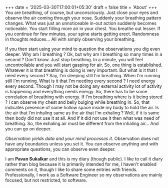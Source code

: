 +++
date = '2025-03-30T17:00:01+05:30'
draft = false
title = 'About'
+++
You are breathing, of course, but unconsciously. Just close your eyes and observe the air coming through your nose. Suddenly your breathing pattern changes. What was just an unnoticeable in-out action suddenly becomes noticeable. You start filling more air in your chest. You breathe out lesser. If you continue for few minutes, your spine starts getting erect. Randomness in thoughts reduces... All with simply observing your breathing. 

If you then start using your mind to question the observations you dig even deeper.  Why am I breathing ? Ok, but why am I breathing so many times in a second ? Don't know. Just stop breathing. In a minute, you will feel uncontrollable and you will start gasping for air. So, one thing is established. Whatever it is that breathing is doing is very important. But what is it that I need every second ? Say, I'm sleeping still I'm breathing. When I'm running still I'm running. What is it that I'm needing every second ? I need energy every second. Though I may not be doing any external activity lot of activity is happening and everything needs energy. So, there has to be some correlation of breathing with energy. If I'm breathing where is it being stored ? I can observe my chest and belly bulging while breathing in. So, that indicates presence of some hollow space inside my body to hold the air. Is the air that I'm inhaling same as the air that I'm exhaling ? Well, if it is same then body did not use it at all. And if it did not use it then what was need of breathing. So, the exhaling air must be different from the inhaling air... And you can go on deeper. 

*Observation yields data and your mind processes it.* Observation does not have any boundaries unless you set it. You can observe anything and with appropriate questions, you can observe even deeper. 

I am **Pavan Sukalkar** and this is my diary (though public). I like to call it diary rather than blog because it is primarily intended for me, I haven't enabled comments on it, though I like to share some entries with friends. Professionally, I work as a Software Engineer so my observations are mainly focused, but not restricted, to software. 